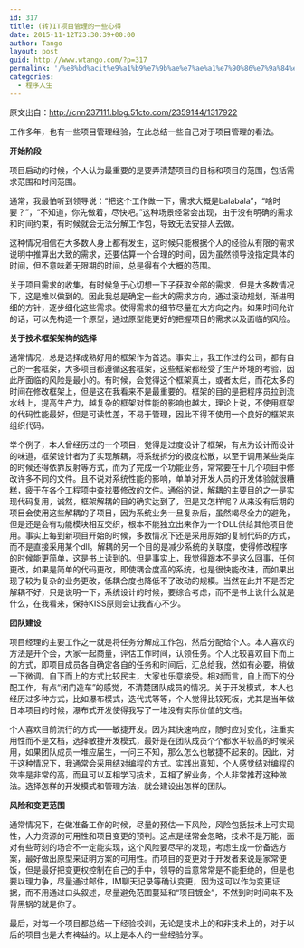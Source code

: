 ```yaml
---
id: 317
title: (转)IT项目管理的一些心得
date: 2015-11-12T23:30:39+00:00
author: Tango
layout: post
guid: http://www.wtango.com/?p=317
permalink: '/%e8%bd%acit%e9%a1%b9%e7%9b%ae%e7%ae%a1%e7%90%86%e7%9a%84%e4%b8%80%e4%ba%9b%e5%bf%83%e5%be%97/'
categories:
  - 程序人生
---
```

原文出自：<a href="http://cnn237111.blog.51cto.com/2359144/1317922" target="_blank">http://cnn237111.blog.51cto.com/2359144/1317922</a>

工作多年，也有一些项目管理经验，在此总结一些自己对于项目管理的看法。
  
**开始阶段**
  
项目启动的时候，个人认为最重要的是要弄清楚项目的目标和项目的范围，包括需求范围和时间范围。
  
通常，我最怕听到领导说：“把这个工作做一下，需求大概是balabala”，“啥时要？”，“不知道，你先做着，尽快吧。”这种场景经常会出现，由于没有明确的需求和时间约束，有时候就会无法分解工作包，导致无法安排人去做。

<!--more-->


  
这种情况相信在大多数人身上都有发生，这时候只能根据个人的经验从有限的需求说明中推算出大致的需求，还要估算一个合理的时间，因为虽然领导没指定具体的时间，但不意味着无限期的时间，总是得有个大概的范围。
  
关于项目需求的收集，有时候急于心切想一下子获取全部的需求，但是大多数情况下，这是难以做到的。因此我总是确定一些大的需求方向，通过滚动规划，渐进明细的方针，逐步细化这些需求。使得需求的细节尽量在大方向之内。如果时间允许的话，可以先构造一个原型，通过原型能更好的把握项目的需求以及面临的风险。

**关于技术框架架构的选择**
  
通常情况，总是选择成熟好用的框架作为首选。事实上，我工作过的公司，都有自己的一套框架，大多项目都遵循这套框架，这些框架都经受了生产环境的考验，因此所面临的风险是最小的。有时候，会觉得这个框架真土，或者太烂，而花太多的时间在修改框架上，但是这在我看来不是最重要的。框架的目的是把程序员拉到流水线上，提高生产力，越复杂的框架对性能的影响也越大，理论上说，不使用框架的代码性能最好，但是可读性差，不易于管理，因此不得不使用一个良好的框架来组织代码。
  
举个例子，本人曾经历过的一个项目，觉得是过度设计了框架，有点为设计而设计的味道，框架设计者为了实现解耦，将系统拆分的极度松散，以至于调用某些类库的时候还得依靠反射等方式，而为了完成一个功能业务，常常要在十几个项目中修改许多不同的文件。且不说对系统性能的影响，单单对开发人员的开发体验就很糟糕，疲于在各个工程项中查找要修改的文件。通俗的说，解耦的主要目的之一是实现代码复用，诚然，框架解耦的目的确实达到了，但是又怎样呢？从来没有后期的项目会使用这些解耦的子项目，因为系统业务一旦复杂后，虽然竭尽全力的避免，但是还是会有功能模块相互交织，根本不能独立出来作为一个DLL供给其他项目使用。事实上每到新项目开始的时候，多数情况下还是采用原始的复制代码的方式，而不是直接采用某个dll。解耦的另一个目的是减少系统的关联度，使得修改程序的时候能更简单，这是书上读到的。但是事实上，我觉得跟本不是这么回事，任何更改，如果是简单的代码更改，即使耦合度高的系统，也是很快能改进，而如果出现了较为复杂的业务更改，低耦合度也降低不了改动的规模。当然在此并不是否定解耦不好，只是说明一下，系统设计的时候，要综合考虑，而不是书上说什么就是什么，在我看来，保持KISS原则会让我省心不少。

**团队建设**
  
项目经理的主要工作之一就是将任务分解成工作包，然后分配给个人。本人喜欢的方法是开个会，大家一起商量，评估工作时间，认领任务。个人比较喜欢自下而上的方式，即项目成员各自确定各自的任务和时间后，汇总给我，然如有必要，稍做一下微调。自下而上的方式比较民主，大家也乐意接受。相对而言，自上而下的分配工作，有点“闭门造车”的感觉，不清楚团队成员的情况。关于开发模式，本人也经历过多种方式，比如瀑布模式，迭代式等等，个人觉得比较死板，尤其是当年做日本项目的时候，瀑布式开发使得我写了一堆没有实际价值的文档。
  
个人喜欢目前流行的方式——敏捷开发。因为其快速响应，随时应对变化，注重实用性而不是文档，选择敏捷开发模式，最好是在团队成员个个都水平较高的时候采用，如果团队成员一堆应届生，一问三不知，那么怎么也敏捷不起来的。因此，对于这种情况下，我通常会采用结对编程的方式。实践出真知，个人感觉结对编程的效率是非常的高，而且可以互相学习技术，互相了解业务，个人非常推荐这种做法。选择怎样的开发模式和管理方法，就会建设出怎样的团队。

**风险和变更范围**
  
通常情况下，在做准备工作的时候，尽量的预估一下风险，风险包括技术上可实现性，人力资源的可用性和项目变更的预判。这点是经常会忽略，技术不是万能，面对有些苛刻的场合不一定能实现，这个风险要尽早的发现，考虑生成一份备选方案，最好做出原型来证明方案的可用性。而项目的变更对于开发者来说是家常便饭，但是最好把变更权控制在自己的手中，领导的旨意常常是不能拒绝的，但是也要以理力争，尽量通过邮件，IM聊天记录等确认变更，因为这可以作为变更证据，而不用通过口头叙述，尽量避免范围蔓延和“项目镀金”，不然到时时间来不及背黑锅的就是你了。

最后，对每一个项目都总结一下经验校训，无论是技术上的和非技术上的，对于以后的项目也是大有裨益的。以上是本人的一些经验分享。